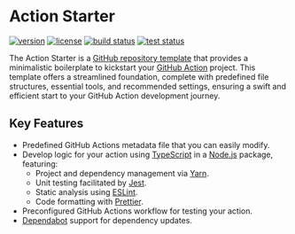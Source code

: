 # Action Starter

[![version](https://img.shields.io/github/v/release/threeal/action-starter?style=flat-square)](https://github.com/threeal/action-starter/releases)
[![license](https://img.shields.io/github/license/threeal/action-starter?style=flat-square)](./LICENSE)
[![build status](https://img.shields.io/github/actions/workflow/status/threeal/action-starter/build.yaml?branch=main&label=build&style=flat-square)](https://github.com/threeal/action-starter/actions/workflows/build.yaml)
[![test status](https://img.shields.io/github/actions/workflow/status/threeal/action-starter/test.yaml?branch=main&label=test&style=flat-square)](https://github.com/threeal/action-starter/actions/workflows/test.yaml)

The Action Starter is a [GitHub repository template](https://docs.github.com/en/repositories/creating-and-managing-repositories/creating-a-repository-from-a-template) that provides a minimalistic boilerplate to kickstart your [GitHub Action](https://github.com/features/actions) project.
This template offers a streamlined foundation, complete with predefined file structures, essential tools, and recommended settings, ensuring a swift and efficient start to your GitHub Action development journey.

## Key Features

- Predefined GitHub Actions metadata file that you can easily modify.
- Develop logic for your action using [TypeScript](https://www.typescriptlang.org/) in a [Node.js](https://nodejs.org/en) package, featuring:
  - Project and dependency management via [Yarn](https://yarnpkg.com/).
  - Unit testing facilitated by [Jest](https://jestjs.io/).
  - Static analysis using [ESLint](https://eslint.org/).
  - Code formatting with [Prettier](https://prettier.io/).
- Preconfigured GitHub Actions workflow for testing your action.
- [Dependabot](https://docs.github.com/en/code-security/dependabot) support for dependency updates.
